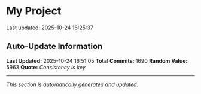 # My Project


Last updated: 2025-10-24 16:25:37

































































































































































































































































































































































































































































































































































































































































































































































































































































































































































































































































































































































































































































































































































































































































































































































































































































































































































































































































































































































































































































































































































## Auto-Update Information

**Last Updated:** 2025-10-24 16:51:05
**Total Commits:** 1690
**Random Value:** 5963
**Quote:** _Consistency is key._

---
_This section is automatically generated and updated._